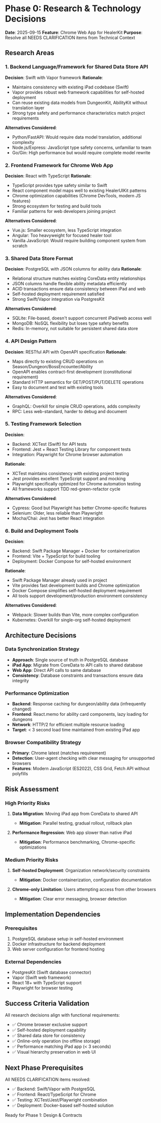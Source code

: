 # Phase 0: Research & Technology Decisions

**Date**: 2025-09-15
**Feature**: Chrome Web App for HealerKit
**Purpose**: Resolve all NEEDS CLARIFICATION items from Technical Context

## Research Areas

### 1. Backend Language/Framework for Shared Data Store API

**Decision**: Swift with Vapor framework
**Rationale**:
- Maintains consistency with existing iPad codebase (Swift)
- Vapor provides robust web framework capabilities for self-hosted deployment
- Can reuse existing data models from DungeonKit, AbilityKit without translation layer
- Strong type safety and performance characteristics match project requirements

**Alternatives Considered**:
- Python/FastAPI: Would require data model translation, additional complexity
- Node.js/Express: JavaScript type safety concerns, unfamiliar to team
- Go/Gin: High performance but would require complete model rewrite

### 2. Frontend Framework for Chrome Web App

**Decision**: React with TypeScript
**Rationale**:
- TypeScript provides type safety similar to Swift
- React component model maps well to existing HealerUIKit patterns
- Chrome optimization capabilities (Chrome DevTools, modern JS features)
- Strong ecosystem for testing and build tools
- Familiar patterns for web developers joining project

**Alternatives Considered**:
- Vue.js: Smaller ecosystem, less TypeScript integration
- Angular: Too heavyweight for focused healer tool
- Vanilla JavaScript: Would require building component system from scratch

### 3. Shared Data Store Format

**Decision**: PostgreSQL with JSON columns for ability data
**Rationale**:
- Relational structure matches existing CoreData entity relationships
- JSON columns handle flexible ability metadata efficiently
- ACID transactions ensure data consistency between iPad and web
- Self-hosted deployment requirement satisfied
- Strong Swift/Vapor integration via PostgresKit

**Alternatives Considered**:
- SQLite: File-based, doesn't support concurrent iPad/web access well
- MongoDB: NoSQL flexibility but loses type safety benefits
- Redis: In-memory, not suitable for persistent shared data store

### 4. API Design Pattern

**Decision**: RESTful API with OpenAPI specification
**Rationale**:
- Maps directly to existing CRUD operations on Season/Dungeon/BossEncounter/Ability
- OpenAPI enables contract-first development (constitutional requirement)
- Standard HTTP semantics for GET/POST/PUT/DELETE operations
- Easy to document and test with existing tools

**Alternatives Considered**:
- GraphQL: Overkill for simple CRUD operations, adds complexity
- RPC: Less web-standard, harder to debug and document

### 5. Testing Framework Selection

**Decision**:
- Backend: XCTest (Swift) for API tests
- Frontend: Jest + React Testing Library for component tests
- Integration: Playwright for Chrome browser automation

**Rationale**:
- XCTest maintains consistency with existing project testing
- Jest provides excellent TypeScript support and mocking
- Playwright specifically optimized for Chrome automation testing
- All frameworks support TDD red-green-refactor cycle

**Alternatives Considered**:
- Cypress: Good but Playwright has better Chrome-specific features
- Selenium: Older, less reliable than Playwright
- Mocha/Chai: Jest has better React integration

### 6. Build and Deployment Tools

**Decision**:
- Backend: Swift Package Manager + Docker for containerization
- Frontend: Vite + TypeScript for build tooling
- Deployment: Docker Compose for self-hosted environment

**Rationale**:
- Swift Package Manager already used in project
- Vite provides fast development builds and Chrome optimization
- Docker Compose simplifies self-hosted deployment requirement
- All tools support development/production environment consistency

**Alternatives Considered**:
- Webpack: Slower builds than Vite, more complex configuration
- Kubernetes: Overkill for single-org self-hosted deployment

## Architecture Decisions

### Data Synchronization Strategy
- **Approach**: Single source of truth in PostgreSQL database
- **iPad App**: Migrate from CoreData to API calls to shared database
- **Web App**: Direct API calls to same database
- **Consistency**: Database constraints and transactions ensure data integrity

### Performance Optimization
- **Backend**: Response caching for dungeon/ability data (infrequently changed)
- **Frontend**: React.memo for ability card components, lazy loading for dungeons
- **Network**: HTTP/2 for efficient multiple resource loading
- **Target**: < 3 second load time maintained from existing iPad app

### Browser Compatibility Strategy
- **Primary**: Chrome latest (matches requirement)
- **Detection**: User-agent checking with clear messaging for unsupported browsers
- **Features**: Modern JavaScript (ES2022), CSS Grid, Fetch API without polyfills

## Risk Assessment

### High Priority Risks
1. **Data Migration**: Moving iPad app from CoreData to shared API
   - **Mitigation**: Parallel testing, gradual rollout, rollback plan

2. **Performance Regression**: Web app slower than native iPad
   - **Mitigation**: Performance benchmarking, Chrome-specific optimizations

### Medium Priority Risks
1. **Self-hosted Deployment**: Organization network/security constraints
   - **Mitigation**: Docker containerization, configuration documentation

2. **Chrome-only Limitation**: Users attempting access from other browsers
   - **Mitigation**: Clear error messaging, browser detection

## Implementation Dependencies

### Prerequisites
1. PostgreSQL database setup in self-hosted environment
2. Docker infrastructure for backend deployment
3. Web server configuration for frontend hosting

### External Dependencies
- PostgresKit (Swift database connector)
- Vapor (Swift web framework)
- React 18+ with TypeScript support
- Playwright for browser testing

## Success Criteria Validation

All research decisions align with functional requirements:
- ✅ Chrome browser exclusive support
- ✅ Self-hosted deployment capability
- ✅ Shared data store for consistency
- ✅ Online-only operation (no offline storage)
- ✅ Performance matching iPad app (< 3 seconds)
- ✅ Visual hierarchy preservation in web UI

## Next Phase Prerequisites

All NEEDS CLARIFICATION items resolved:
- ✅ Backend: Swift/Vapor with PostgreSQL
- ✅ Frontend: React/TypeScript for Chrome
- ✅ Testing: XCTest/Jest/Playwright combination
- ✅ Deployment: Docker-based self-hosted solution

Ready for Phase 1: Design & Contracts